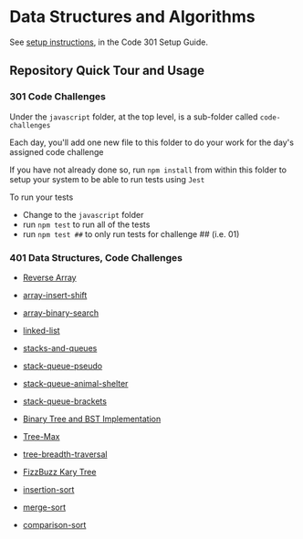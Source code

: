 # Data Structures and Algorithms

See [setup instructions](https://codefellows.github.io/setup-guide/code-301/3-code-challenges), in the Code 301 Setup Guide.

## Repository Quick Tour and Usage

### 301 Code Challenges

Under the `javascript` folder, at the top level, is a sub-folder called `code-challenges`

Each day, you'll add one new file to this folder to do your work for the day's assigned code challenge

If you have not already done so, run `npm install` from within this folder to setup your system to be able to run tests using `Jest`

To run your tests

- Change to the `javascript` folder
- run `npm test` to run all of the tests
- run `npm test ##` to only run tests for challenge ## (i.e. 01)

### 401 Data Structures, Code Challenges

- [Reverse Array](./javascript/code-challenges/array-reverse/README.md)

- [array-insert-shift](./javascript/code-challenges/array-insert-shift/README.md)

- [array-binary-search](./javascript/code-challenges/array-binary-search/README.md)

- [linked-list](./javascript/linked-list/README.md)

- [stacks-and-queues](./javascript/code-challenges/stacks-and-queues/README.md)

- [stack-queue-pseudo](./javascript/code-challenges/stack-queue-pseudo/README.md)

- [stack-queue-animal-shelter](./javascript/code-challenges/stack-queue-animal-shelter/README.md)

- [stack-queue-brackets](./javascript/code-challenges/stack-queue-brackets/README.md)

- [Binary Tree and BST Implementation](./javascript/code-challenges/trees/README.md)

- [Tree-Max](./javascript/code-challenges/trees/README.md)

- [tree-breadth-traversal](./javascript/code-challenges/tree-breadth-first/README.md)

- [FizzBuzz Kary Tree](./javascript/code-challenges/README.md)

- [insertion-sort](./javascript/code-challenges/insertion-sort/README.md)

- [merge-sort](./javascript/code-challenges/merge-sort/README.md)

- [comparison-sort](./javascript/code-challenges/sorting-comparisons/README.md)
